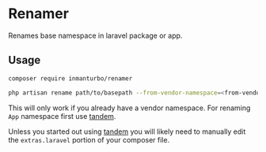 # Renamer

Renames base namespace in laravel package or app.

## Usage

```bash
composer require inmanturbo/renamer
```

```bash
php artisan rename path/to/basepath --from-vendor-namespace=<from-vendor> --to-vendor-namespace=<to-vendor> --from-app-namespace=<from-app> --to-app-namespace=<to-app> --name=<new-package-name>
```

This will only work if you already have a vendor namespace. For renaming `App` namespace first use [tandem](https://github.com/inmanturbo/tandem).

Unless you started out using [tandem](https://github.com/inmanturbo/tandem) you will likely need to manually edit the `extras.laravel` portion of your composer file.

